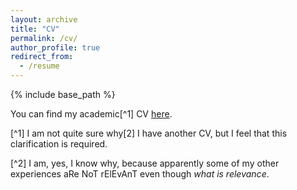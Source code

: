 ```yaml
---
layout: archive
title: "CV"
permalink: /cv/
author_profile: true
redirect_from:
  - /resume
---
```


{% include base_path %}

You can find my academic[^1] CV [here](https://drive.google.com/file/d/143m91Tp7gBc2YQWP8QLVrYbRxCOiuq9S/view?usp=sharing).






[^1] I am not quite sure why[2] I have another CV, but I feel that this clarification is required. 

[^2] I am, yes, I know why, because apparently some of my other experiences aRe NoT rElEvAnT even though *what is relevance*.
